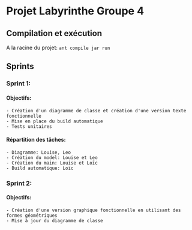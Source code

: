 # Projet Labyrinthe Groupe 4

## Compilation et exécution

A la racine du projet:
`ant compile jar run`

## Sprints

### Sprint 1:

#### Objectifs:
	- Création d'un diagramme de classe et création d'une version texte fonctionnelle
	- Mise en place du build automatique
	- Tests unitaires

#### Répartition des tâches:
	- Diagramme: Louise, Leo
	- Création du model: Louise et Leo
	- Création du main: Louise et Loïc
	- Build automatique: Loïc

### Sprint 2:

#### Objectifs:
	- Création d'une version graphique fonctionnelle en utilisant des formes géométriques
	- Mise à jour du diagramme de classe
